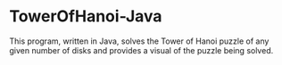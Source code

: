 # TowerOfHanoi-Java

This program, written in Java, solves the Tower of Hanoi puzzle of any given number of disks and provides a visual of the puzzle being solved.
